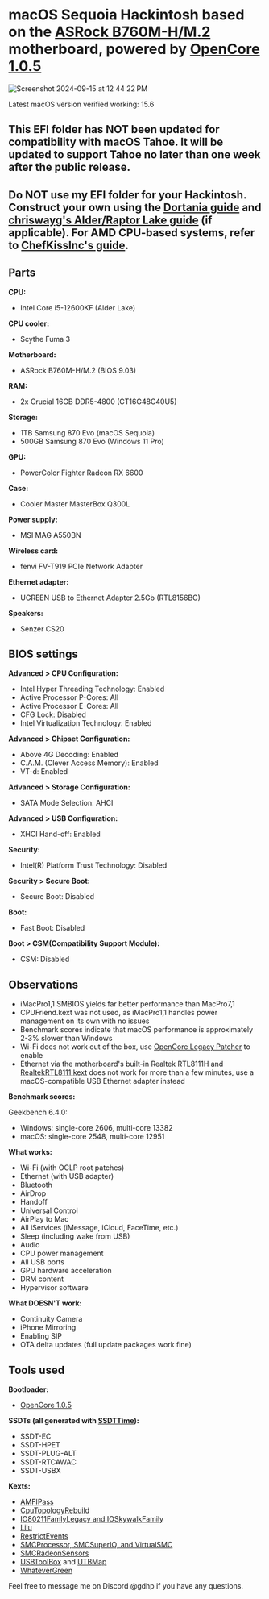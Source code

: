 # macOS Sequoia Hackintosh based on the [ASRock B760M-H/M.2](https://www.asrock.com/MB/Intel/B760M-HM.2/index.asp) motherboard, powered by [OpenCore 1.0.5](https://github.com/acidanthera/OpenCorePkg/releases/tag/1.0.5)
![Screenshot 2024-09-15 at 12 44 22 PM](https://github.com/user-attachments/assets/3f0038f0-7158-4dcd-8c8c-89109ea821f9)

Latest macOS version verified working: 15.6
## This EFI folder has NOT been updated for compatibility with macOS Tahoe. It will be updated to support Tahoe no later than one week after the public release.
## Do NOT use my EFI folder for your Hackintosh. Construct your own using the [Dortania guide](https://dortania.github.io/OpenCore-Install-Guide/) and [chriswayg's Alder/Raptor Lake guide](https://chriswayg.gitbook.io/opencore-visual-beginners-guide/advanced-topics/using-alder-lake) (if applicable). For AMD CPU-based systems, refer to [ChefKissInc's guide](https://chefkissinc.github.io/guide).

## Parts

**CPU:**
- Intel Core i5-12600KF (Alder Lake)

**CPU cooler:**
- Scythe Fuma 3

**Motherboard:**
- ASRock B760M-H/M.2 (BIOS 9.03)

**RAM:**
- 2x Crucial 16GB DDR5-4800 (CT16G48C40U5)

**Storage:**
- 1TB Samsung 870 Evo (macOS Sequoia)
- 500GB Samsung 870 Evo (Windows 11 Pro)

**GPU:**
- PowerColor Fighter Radeon RX 6600

**Case:**
- Cooler Master MasterBox Q300L

**Power supply:**
- MSI MAG A550BN

**Wireless card:**
- fenvi FV-T919 PCIe Network Adapter

**Ethernet adapter:**
- UGREEN USB to Ethernet Adapter 2.5Gb (RTL8156BG)

**Speakers:**
- Senzer CS20

## BIOS settings

**Advanced > CPU Configuration:**
- Intel Hyper Threading Technology: Enabled
- Active Processor P-Cores: All
- Active Processor E-Cores: All
- CFG Lock: Disabled
- Intel Virtualization Technology: Enabled

**Advanced > Chipset Configuration:**
- Above 4G Decoding: Enabled
- C.A.M. (Clever Access Memory): Enabled
- VT-d: Enabled

**Advanced > Storage Configuration:**
- SATA Mode Selection: AHCI

**Advanced > USB Configuration:**
- XHCI Hand-off: Enabled

**Security:**
- Intel(R) Platform Trust Technology: Disabled

**Security > Secure Boot:**
- Secure Boot: Disabled

**Boot:**
- Fast Boot: Disabled

**Boot > CSM(Compatibility Support Module):**
- CSM: Disabled

## Observations

- iMacPro1,1 SMBIOS yields far better performance than MacPro7,1
- CPUFriend.kext was not used, as iMacPro1,1 handles power management on its own with no issues
- Benchmark scores indicate that macOS performance is approximately 2-3% slower than Windows
- Wi-Fi does not work out of the box, use [OpenCore Legacy Patcher](https://github.com/dortania/OpenCore-Legacy-Patcher) to enable
- Ethernet via the motherboard's built-in Realtek RTL8111H and [RealtekRTL8111.kext](https://github.com/Mieze/RTL8111_driver_for_OS_X) does not work for more than a few minutes, use a macOS-compatible USB Ethernet adapter instead

**Benchmark scores:**

Geekbench 6.4.0:
- Windows: single-core 2606, multi-core 13382
- macOS: single-core 2548, multi-core 12951

**What works:**
- Wi-Fi (with OCLP root patches)
- Ethernet (with USB adapter)
- Bluetooth
- AirDrop
- Handoff
- Universal Control
- AirPlay to Mac
- All iServices (iMessage, iCloud, FaceTime, etc.)
- Sleep (including wake from USB)
- Audio
- CPU power management
- All USB ports
- GPU hardware acceleration
- DRM content
- Hypervisor software

**What DOESN'T work:**
- Continuity Camera
- iPhone Mirroring
- Enabling SIP
- OTA delta updates (full update packages work fine)

## Tools used

**Bootloader:**
- [OpenCore 1.0.5](https://github.com/acidanthera/OpenCorePkg/releases/tag/1.0.5)

**SSDTs (all generated with [SSDTTime](https://github.com/corpnewt/SSDTTime)):**
- SSDT-EC
- SSDT-HPET
- SSDT-PLUG-ALT
- SSDT-RTCAWAC
- SSDT-USBX

**Kexts:**
- [AMFIPass](https://github.com/dortania/OpenCore-Legacy-Patcher/tree/main/payloads/Kexts/Acidanthera)
- [CpuTopologyRebuild](https://github.com/b00t0x/CpuTopologyRebuild)
- [IO80211FamlyLegacy and IOSkywalkFamily](https://github.com/dortania/OpenCore-Legacy-Patcher/tree/main/payloads/Kexts/Wifi)
- [Lilu](https://github.com/acidanthera/Lilu)
- [RestrictEvents](https://github.com/acidanthera/RestrictEvents)
- [SMCProcessor, SMCSuperIO, and VirtualSMC](https://github.com/acidanthera/VirtualSMC)
- [SMCRadeonSensors](https://github.com/ChefKissInc/SMCRadeonSensors)
- [USBToolBox](https://github.com/USBToolBox/kext) and [UTBMap](https://github.com/USBToolBox/tool)
- [WhateverGreen](https://github.com/acidanthera/WhateverGreen)

Feel free to message me on Discord @gdhp if you have any questions.
